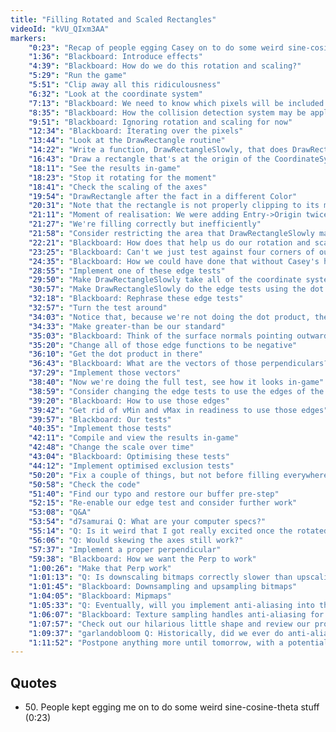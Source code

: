 ```yaml
---
title: "Filling Rotated and Scaled Rectangles"
videoId: "kVU_QIxm3AA"
markers:
    "0:23": "Recap of people egging Casey on to do some weird sine-cosine-theta stuff (!quote 50)"
    "1:36": "Blackboard: Introduce effects"
    "4:39": "Blackboard: How do we do this rotation and scaling?"
    "5:29": "Run the game"
    "5:51": "Clip away all this ridiculousness"
    "6:32": "Look at the coordinate system"
    "7:13": "Blackboard: We need to know which pixels will be included as a result of rotating a rectangle"
    "8:35": "Blackboard: How the collision detection system may be applicable to pixel filling"
    "9:51": "Blackboard: Ignoring rotation and scaling for now"
    "12:34": "Blackboard: Iterating over the pixels"
    "13:44": "Look at the DrawRectangle routine"
    "14:22": "Write a function, DrawRectangleSlowly, that does DrawRectangle in the least efficient way possible"
    "16:43": "Draw a rectangle that's at the origin of the CoordinateSystem"
    "18:11": "See the results in-game"
    "18:23": "Stop it rotating for the moment"
    "18:41": "Check the scaling of the axes"
    "19:54": "DrawRectangle after the fact in a different Color"
    "20:31": "Note that the rectangle is not properly clipping to its max bounds, and rectify this"
    "21:11": "Moment of realisation: We were adding Entry->Origin twice"
    "21:27": "We're filling correctly but inefficiently"
    "21:58": "Consider restricting the area that DrawRectangleSlowly marches over"
    "22:21": "Blackboard: How does that help us do our rotation and scaling?"
    "23:25": "Blackboard: Can't we just test against four corners of our rectangle?"
    "24:35": "Blackboard: How we could have done that without Casey's help"
    "28:55": "Implement one of these edge tests"
    "29:50": "Make DrawRectangleSlowly take all of the coordinate system information"
    "30:57": "Make DrawRectangleSlowly do the edge tests using the dot product"
    "32:18": "Blackboard: Rephrase these edge tests"
    "32:57": "Turn the test around"
    "34:03": "Notice that, because we're not doing the dot product, the sign doesn't flip"
    "34:33": "Make greater-than be our standard"
    "35:03": "Blackboard: Think of the surface normals pointing outwards"
    "35:20": "Change all of those edge functions to be negative"
    "36:10": "Get the dot product in there"
    "36:43": "Blackboard: What are the vectors of those perpendiculars?"
    "37:29": "Implement those vectors"
    "38:40": "Now we're doing the full test, see how it looks in-game"
    "38:59": "Consider changing the edge tests to use the edges of the rotating coordinate system"
    "39:20": "Blackboard: How to use those edges"
    "39:42": "Get rid of vMin and vMax in readiness to use those edges"
    "39:57": "Blackboard: Our tests"
    "40:35": "Implement those tests"
    "42:11": "Compile and view the results in-game"
    "42:48": "Change the scale over time"
    "43:04": "Blackboard: Optimising these tests"
    "44:12": "Implement optimised exclusion tests"
    "50:20": "Fix a couple of things, but not before filling everywhere in the bounding region"
    "50:58": "Check the code"
    "51:40": "Find our typo and restore our buffer pre-step"
    "52:15": "Re-enable our edge test and consider further work"
    "53:08": "Q&A"
    "53:54": "d7samurai Q: What are your computer specs?"
    "55:14": "Q: Is it weird that I got really excited once the rotated fill got faster?"
    "56:06": "Q: Would skewing the axes still work?"
    "57:37": "Implement a proper perpendicular"
    "59:38": "Blackboard: How we want the Perp to work"
    "1:00:26": "Make that Perp work"
    "1:01:13": "Q: Is downscaling bitmaps correctly slower than upscaling (more colour points to blend)?"
    "1:01:45": "Blackboard: Downsampling and upsampling bitmaps"
    "1:04:05": "Blackboard: Mipmaps"
    "1:05:33": "Q: Eventually, will you implement anti-aliasing into the rendering of the rectangle, or is that too much for the CPU?"
    "1:06:07": "Blackboard: Texture sampling handles anti-aliasing for the alpha'd bitmaps"
    "1:07:57": "Check out our hilarious little shape and review our progress"
    "1:09:37": "garlandobloom Q: Historically, did we ever do anti-aliasing with CPU rendering?"
    "1:11:52": "Postpone anything more until tomorrow, with a potential plan of action"
---
```


## Quotes

* 50\. People kept egging me on to do some weird sine-cosine-theta stuff (0:23)
